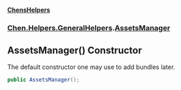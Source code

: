 #### [ChensHelpers](./index.md 'index')
### [Chen.Helpers.GeneralHelpers](./Chen-Helpers-GeneralHelpers.md 'Chen.Helpers.GeneralHelpers').[AssetsManager](./Chen-Helpers-GeneralHelpers-AssetsManager.md 'Chen.Helpers.GeneralHelpers.AssetsManager')
## AssetsManager() Constructor
The default constructor one may use to add bundles later.  
```csharp
public AssetsManager();
```
